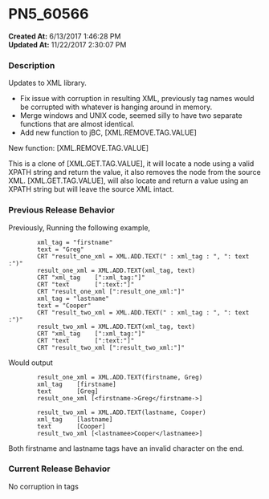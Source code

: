 # PN5_60566

**Created At:** 6/13/2017 1:46:28 PM  
**Updated At:** 11/22/2017 2:30:07 PM  


### Description

Updates to XML library.

- Fix issue with corruption in resulting XML, previously tag names would be corrupted with whatever is hanging around in memory.
- Merge windows and UNIX code, seemed silly to have two separate functions that are almost identical.
- Add new function to jBC, [XML.REMOVE.TAG.VALUE]


New function: [XML.REMOVE.TAG.VALUE]

This is a clone of [XML.GET.TAG.VALUE], it will locate a node using a valid XPATH string and return the value, it also removes the node from the source XML. [XML.GET.TAG.VALUE], will also locate and return a value using an XPATH string but will leave the source XML intact.



### Previous Release Behavior

Previously, Running the following example,

```
        xml_tag = "firstname"
        text = "Greg"
        CRT "result_one_xml = XML.ADD.TEXT(" : xml_tag : ", ": text :")"
        result_one_xml = XML.ADD.TEXT(xml_tag, text)
        CRT "xml_tag    [":xml_tag:"]"
        CRT "text       [":text:"]"
        CRT "result_one_xml [":result_one_xml:"]"
        xml_tag = "lastname"
        text = "Cooper"
        CRT "result_two_xml = XML.ADD.TEXT(" : xml_tag : ", ": text :")"
        result_two_xml = XML.ADD.TEXT(xml_tag, text)
        CRT "xml_tag    [":xml_tag:"]"
        CRT "text       [":text:"]"
        CRT "result_two_xml [":result_two_xml:"]"
```

Would output

```
        result_one_xml = XML.ADD.TEXT(firstname, Greg)
        xml_tag    [firstname]
        text       [Greg]
        result_one_xml [<firstname->Greg</firstname->]

        result_two_xml = XML.ADD.TEXT(lastname, Cooper)
        xml_tag    [lastname]
        text       [Cooper]
        result_two_xml [<lastnamee>Cooper</lastnamee>]
```

Both firstname and lastname tags have an invalid character on the end.



### Current Release Behavior

No corruption in tags
